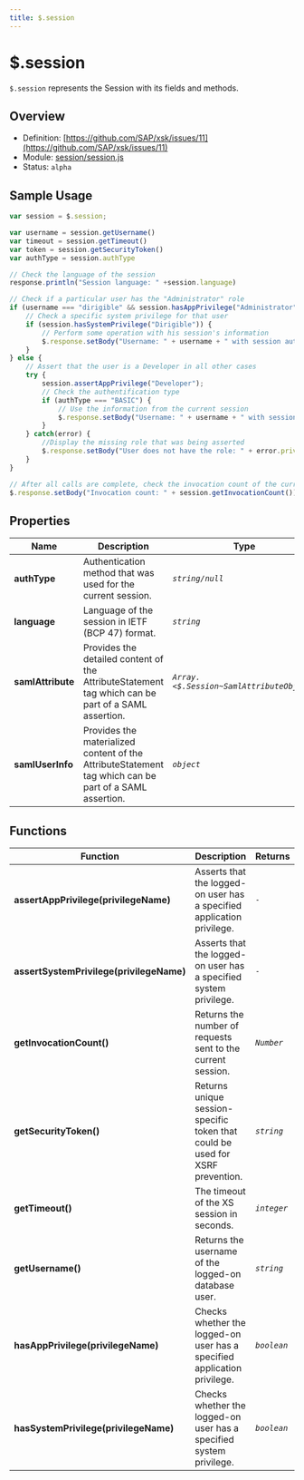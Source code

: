 ```yaml
---
title: $.session
---
```


$.session
===

`$.session` represents the Session with its fields and methods.

## Overview

- Definition: [https://github.com/SAP/xsk/issues/11](https://github.com/SAP/xsk/issues/11)
- Module: [session/session.js](https://github.com/SAP/xsk/tree/main/modules/api/api-xsjs/src/main/resources/META-INF/dirigible/xsk/session)
- Status: `alpha`

## Sample Usage

```javascript
var session = $.session;

var username = session.getUsername()
var timeout = session.getTimeout()
var token = session.getSecurityToken()
var authType = session.authType

// Check the language of the session
response.println("Session language: " +session.language)

// Check if a particular user has the "Administrator" role
if (username === "dirigible" && session.hasAppPrivilege("Administrator")) {
    // Check a specific system privilege for that user
    if (session.hasSystemPrivilege("Dirigible")) {
        // Perform some operation with his session's information
        $.response.setBody("Username: " + username + " with session authentication type: " + authType + " token: " + token + " and timeout " + timeout);
    }
} else {
    // Assert that the user is a Developer in all other cases
    try {
        session.assertAppPrivilege("Developer");
        // Check the authentification type
        if (authType === "BASIC") {
            // Use the information from the current session
            $.response.setBody("Username: " + username + " with session authentication type: " + authType + " token: " + token + " and timeout " + timeout);
        }
    } catch(error) {
        //Display the missing role that was being asserted
        $.response.setBody("User does not have the role: " + error.privilege);
    }
}

// After all calls are complete, check the invocation count of the current session
$.response.setBody("Invocation count: " + session.getInvocationCount());
```

## Properties


| Name              | Description                                                                                           | Type                                    |
|-------------------|-------------------------------------------------------------------------------------------------------|-----------------------------------------|
| **authType**      | Authentication method that was used for the current session.                                          | _`string/null`_                         |
| **language**      | Language of the session in IETF (BCP 47) format.                                                      | _`string`_                              |
| **samlAttribute** | Provides the detailed content of the AttributeStatement tag which can be part of a SAML assertion.    |_`Array.<$.Session~SamlAttributeObject>`_|
| **samlUserInfo**  | Provides the materialized content of the AttributeStatement tag which can be part of a SAML assertion.|_`object`_|   

## Functions


| Function                                | Description                                                                  | Returns     |
|-----------------------------------------|------------------------------------------------------------------------------|-------------|
| **assertAppPrivilege(privilegeName)**   | Asserts that the logged-on user has a specified application privilege.       | _`-`_       |
| **assertSystemPrivilege(privilegeName)**| Asserts that the logged-on user has a specified system privilege.            | _`-`_       |
| **getInvocationCount()**                | Returns the number of requests sent to the current session.                  | _`Number`_  |
| **getSecurityToken()**                  | Returns unique session-specific token that could be used for XSRF prevention.| _`string`_  |
| **getTimeout()**                        | The timeout of the XS session in seconds.                                    | _`integer`_ |
| **getUsername()**                       | Returns the username of the logged-on database user.                         | _`string`_  |
| **hasAppPrivilege(privilegeName)**      | Checks whether the logged-on user has a specified application privilege.     | _`boolean`_ |
| **hasSystemPrivilege(privilegeName)**   | Checks whether the logged-on user has a specified system privilege.          | _`boolean`_ |
